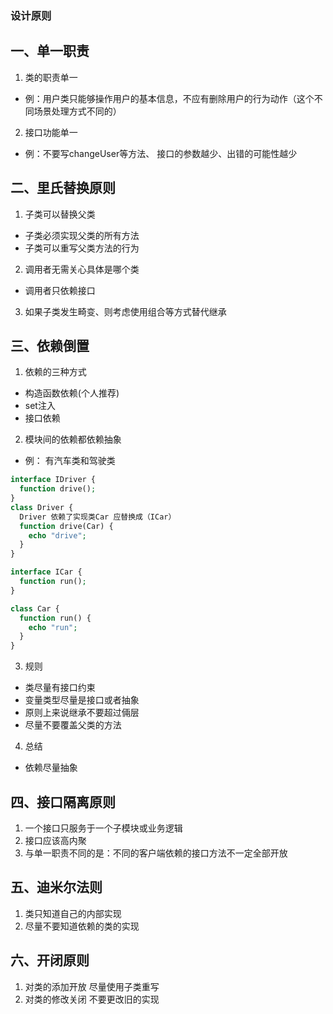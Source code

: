 ### 设计原则
## 一、单一职责
1. 类的职责单一
  - 例：用户类只能够操作用户的基本信息，不应有删除用户的行为动作（这个不同场景处理方式不同的）
2. 接口功能单一
  - 例：不要写changeUser等方法、 接口的参数越少、出错的可能性越少

## 二、里氏替换原则
1. 子类可以替换父类
  - 子类必须实现父类的所有方法
  - 子类可以重写父类方法的行为
2. 调用者无需关心具体是哪个类
  - 调用者只依赖接口
3. 如果子类发生畸变、则考虑使用组合等方式替代继承

## 三、依赖倒置
1. 依赖的三种方式
  - 构造函数依赖(个人推荐)
  - set注入
  - 接口依赖
2. 模块间的依赖都依赖抽象
  - 例： 有汽车类和驾驶类
  ```php
  interface IDriver {
    function drive(); 
  }
  class Driver {
    Driver 依赖了实现类Car 应替换成（ICar）
    function drive(Car) {
      echo "drive"; 
    }
  }

  interface ICar {
    function run();
  }

  class Car {
    function run() {
      echo "run";
    }
  }
  ```

3. 规则
  - 类尽量有接口约束
  - 变量类型尽量是接口或者抽象
  - 原则上来说继承不要超过倆层
  - 尽量不要覆盖父类的方法
4. 总结
  - 依赖尽量抽象

## 四、接口隔离原则
1. 一个接口只服务于一个子模块或业务逻辑
2. 接口应该高内聚
3. 与单一职责不同的是：不同的客户端依赖的接口方法不一定全部开放

## 五、迪米尔法则
1. 类只知道自己的内部实现
2. 尽量不要知道依赖的类的实现

## 六、开闭原则
1. 对类的添加开放 尽量使用子类重写
2. 对类的修改关闭 不要更改旧的实现

